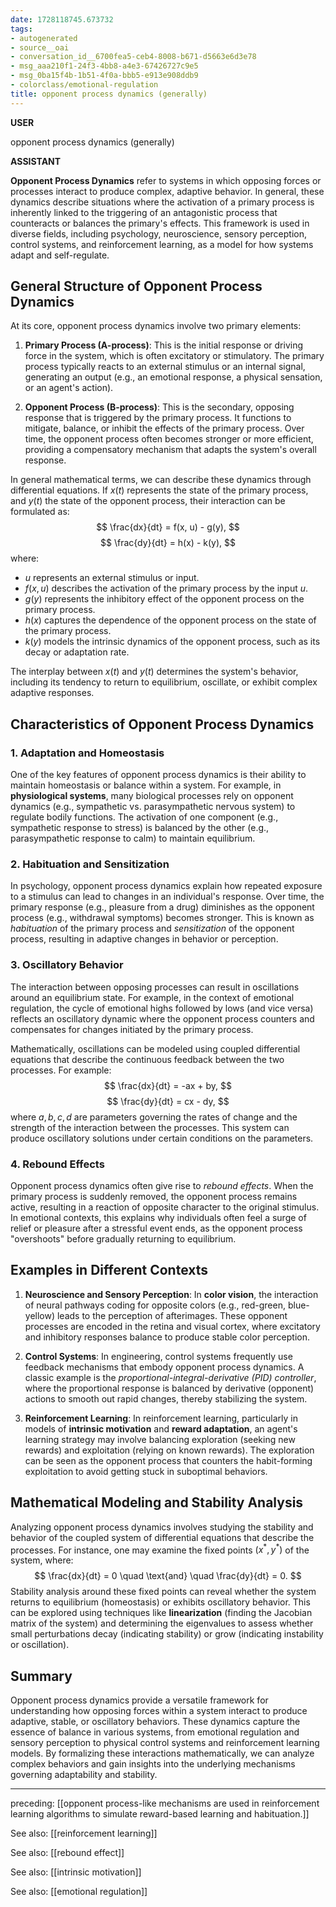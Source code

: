 ```yaml
---
date: 1728118745.673732
tags:
- autogenerated
- source__oai
- conversation_id__6700fea5-ceb4-8008-b671-d5663e6d3e78
- msg_aaa210f1-24f3-4bb8-a4e3-67426727c9e5
- msg_0ba15f4b-1b51-4f0a-bbb5-e913e908ddb9
- colorclass/emotional-regulation
title: opponent process dynamics (generally)
---
```


**USER**

opponent process dynamics (generally)


**ASSISTANT**

**Opponent Process Dynamics** refer to systems in which opposing forces or processes interact to produce complex, adaptive behavior. In general, these dynamics describe situations where the activation of a primary process is inherently linked to the triggering of an antagonistic process that counteracts or balances the primary's effects. This framework is used in diverse fields, including psychology, neuroscience, sensory perception, control systems, and reinforcement learning, as a model for how systems adapt and self-regulate.

## General Structure of Opponent Process Dynamics

At its core, opponent process dynamics involve two primary elements:

1. **Primary Process (A-process)**: This is the initial response or driving force in the system, which is often excitatory or stimulatory. The primary process typically reacts to an external stimulus or an internal signal, generating an output (e.g., an emotional response, a physical sensation, or an agent's action).

2. **Opponent Process (B-process)**: This is the secondary, opposing response that is triggered by the primary process. It functions to mitigate, balance, or inhibit the effects of the primary process. Over time, the opponent process often becomes stronger or more efficient, providing a compensatory mechanism that adapts the system's overall response.

In general mathematical terms, we can describe these dynamics through differential equations. If $x(t)$ represents the state of the primary process, and $y(t)$ the state of the opponent process, their interaction can be formulated as:
$$
\frac{dx}{dt} = f(x, u) - g(y),
$$
$$
\frac{dy}{dt} = h(x) - k(y),
$$
where:
- $u$ represents an external stimulus or input.
- $f(x, u)$ describes the activation of the primary process by the input $u$.
- $g(y)$ represents the inhibitory effect of the opponent process on the primary process.
- $h(x)$ captures the dependence of the opponent process on the state of the primary process.
- $k(y)$ models the intrinsic dynamics of the opponent process, such as its decay or adaptation rate.

The interplay between $x(t)$ and $y(t)$ determines the system's behavior, including its tendency to return to equilibrium, oscillate, or exhibit complex adaptive responses.

## Characteristics of Opponent Process Dynamics

### 1. **Adaptation and Homeostasis**
One of the key features of opponent process dynamics is their ability to maintain homeostasis or balance within a system. For example, in **physiological systems**, many biological processes rely on opponent dynamics (e.g., sympathetic vs. parasympathetic nervous system) to regulate bodily functions. The activation of one component (e.g., sympathetic response to stress) is balanced by the other (e.g., parasympathetic response to calm) to maintain equilibrium.

### 2. **Habituation and Sensitization**
In psychology, opponent process dynamics explain how repeated exposure to a stimulus can lead to changes in an individual's response. Over time, the primary response (e.g., pleasure from a drug) diminishes as the opponent process (e.g., withdrawal symptoms) becomes stronger. This is known as *habituation* of the primary process and *sensitization* of the opponent process, resulting in adaptive changes in behavior or perception.

### 3. **Oscillatory Behavior**
The interaction between opposing processes can result in oscillations around an equilibrium state. For example, in the context of emotional regulation, the cycle of emotional highs followed by lows (and vice versa) reflects an oscillatory dynamic where the opponent process counters and compensates for changes initiated by the primary process.

Mathematically, oscillations can be modeled using coupled differential equations that describe the continuous feedback between the two processes. For example:
$$
\frac{dx}{dt} = -ax + by,
$$
$$
\frac{dy}{dt} = cx - dy,
$$
where $a, b, c, d$ are parameters governing the rates of change and the strength of the interaction between the processes. This system can produce oscillatory solutions under certain conditions on the parameters.

### 4. **Rebound Effects**
Opponent process dynamics often give rise to *rebound effects*. When the primary process is suddenly removed, the opponent process remains active, resulting in a reaction of opposite character to the original stimulus. In emotional contexts, this explains why individuals often feel a surge of relief or pleasure after a stressful event ends, as the opponent process "overshoots" before gradually returning to equilibrium.

## Examples in Different Contexts

1. **Neuroscience and Sensory Perception**: In **color vision**, the interaction of neural pathways coding for opposite colors (e.g., red-green, blue-yellow) leads to the perception of afterimages. These opponent processes are encoded in the retina and visual cortex, where excitatory and inhibitory responses balance to produce stable color perception.

2. **Control Systems**: In engineering, control systems frequently use feedback mechanisms that embody opponent process dynamics. A classic example is the *proportional-integral-derivative (PID) controller*, where the proportional response is balanced by derivative (opponent) actions to smooth out rapid changes, thereby stabilizing the system.

3. **Reinforcement Learning**: In reinforcement learning, particularly in models of **intrinsic motivation** and **reward adaptation**, an agent's learning strategy may involve balancing exploration (seeking new rewards) and exploitation (relying on known rewards). The exploration can be seen as the opponent process that counters the habit-forming exploitation to avoid getting stuck in suboptimal behaviors.

## Mathematical Modeling and Stability Analysis

Analyzing opponent process dynamics involves studying the stability and behavior of the coupled system of differential equations that describe the processes. For instance, one may examine the fixed points $(x^*, y^*)$ of the system, where:
$$
\frac{dx}{dt} = 0 \quad \text{and} \quad \frac{dy}{dt} = 0.
$$
Stability analysis around these fixed points can reveal whether the system returns to equilibrium (homeostasis) or exhibits oscillatory behavior. This can be explored using techniques like **linearization** (finding the Jacobian matrix of the system) and determining the eigenvalues to assess whether small perturbations decay (indicating stability) or grow (indicating instability or oscillation).

## Summary

Opponent process dynamics provide a versatile framework for understanding how opposing forces within a system interact to produce adaptive, stable, or oscillatory behaviors. These dynamics capture the essence of balance in various systems, from emotional regulation and sensory perception to physical control systems and reinforcement learning models. By formalizing these interactions mathematically, we can analyze complex behaviors and gain insights into the underlying mechanisms governing adaptability and stability.


---

preceding: [[opponent process-like mechanisms are used in reinforcement learning algorithms to simulate reward-based learning and habituation.]]

See also: [[reinforcement learning]]


See also: [[rebound effect]]


See also: [[intrinsic motivation]]


See also: [[emotional regulation]]